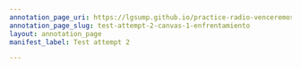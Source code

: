 ```yaml
---
annotation_page_uri: https://lgsump.github.io/practice-radio-venceremos/annotations/test-attempt-2-canvas-1-enfrentamiento.json
annotation_page_slug: test-attempt-2-canvas-1-enfrentamiento
layout: annotation_page
manifest_label: Test attempt 2

---
```

